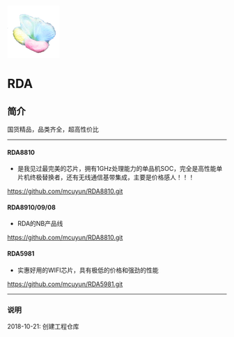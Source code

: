 ﻿[![sites](docs/mcuyun.png)](http://www.mcuyun.com)

# RDA

## 简介

国货精品，品类齐全，超高性价比

---

#### RDA8810

- 是我见过最完美的芯片，拥有1GHz处理能力的单品机SOC，完全是高性能单片机终极替换者，还有无线通信基带集成，主要是价格感人！！！

https://github.com/mcuyun/RDA8810.git

#### RDA8910/09/08

- RDA的NB产品线


https://github.com/mcuyun/RDA8810.git

####  RDA5981

- 实惠好用的WIFI芯片，具有极低的价格和强劲的性能

https://github.com/mcuyun/RDA5981.git

---

### 说明

2018-10-21: 创建工程仓库

